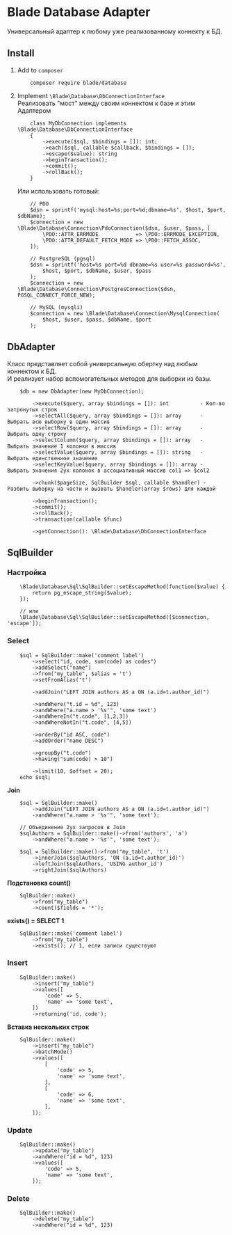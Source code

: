 Blade Database Adapter
======================

Универсальный адаптер к любому уже реализованному коннекту к БД.

Install
-------
1. Add to `composer`
    ```
        composer require blade/database
    ```

2. Implement `\Blade\Database\DbConnectionInterface`  
Реализовать "мост" между своим коннектом к базе и этим Адаптером
    ```
        class MyDbConnection implements \Blade\Database\DbConnectionInterface
        {
            ->execute($sql, $bindings = []): int;
            ->each($sql, callable $callback, $bindings = []);
            ->escape($value): string
            ->beginTransaction();
            ->commit();
            ->rollBack();
        }
    ```
    Или использовать готовый:
    ```
        // PDO
        $dsn = sprintf('mysql:host=%s;port=%d;dbname=%s', $host, $port, $dbName);
        $connection = new \Blade\Database\Connection\PdoConnection($dsn, $user, $pass, [
            \PDO::ATTR_ERRMODE            => \PDO::ERRMODE_EXCEPTION,
            \PDO::ATTR_DEFAULT_FETCH_MODE => \PDO::FETCH_ASSOC,
        ]);
    ```
    ```
        // PostgreSQL (pgsql)
        $dsn = sprintf('host=%s port=%d dbname=%s user=%s password=%s',
            $host, $port, $dbName, $user, $pass
        );
        $connection = new \Blade\Database\Connection\PostgresConnection($dsn, PGSQL_CONNECT_FORCE_NEW);
    ```
    ```
        // MySQL (mysqli)
        $connection = new \Blade\Database\Connection\MysqlConnection(
            $host, $user, $pass, $dbName, $port
        );
    ```


DbAdapter
---------
Класс представляет собой универсальную обертку над любым коннектом к БД.  
И реализует набор вспомогательных методов для выборки из базы.
```
    $db = new DbAdapter(new MyDbConnection);

        ->execute($query, array $bindings = []): int          - Кол-во затронутых строк
        ->selectAll($query, array $bindings = []): array      - Выбрать всю выборку в один массив
        ->selectRow($query, array $bindings = []): array      - Выбрать одну строку
        ->selectColumn($query, array $bindings = []): array   - Выбрать значение 1 колонки в массив
        ->selectValue($query, array $bindings = []): string   - Выбрать единственное значение
        ->selectKeyValue($query, array $bindings = []): array - Выбрать значения 2ух колонок в ассоциативный массив col1 => $col2

        ->chunk($pageSize, SqlBuilder $sql, callable $handler) - Разбить выборку на части и вызвать $handler(array $rows) для каждой

        ->beginTransaction();
        ->commit();
        ->rollBack();
        ->transaction(callable $func)

        ->getConnection(): \Blade\Database\DbConnectionInterface
```

SqlBuilder
----------
### Настройка
```
    \Blade\Database\Sql\SqlBuilder::setEscapeMethod(function($value) {
        return pg_escape_string($value);
    });

    // или
    \Blade\Database\Sql\SqlBuilder::setEscapeMethod([$connection, 'escape']);
```

### Select
```
    $sql = SqlBuilder::make('comment label')
        ->select("id, code, sum(code) as codes")
        ->addSelect("name")
        ->from("my_table", $alias = 't')
        ->setFromAlias('t')

        ->addJoin("LEFT JOIN authors AS a ON (a.id=t.author_id)")

        ->andWhere("t.id = %d", 123)
        ->andWhere("a.name > '%s'", 'some text')
        ->andWhereIn("t.code", [1,2,3])
        ->andWhereNotIn("t.code", [4,5])

        ->orderBy("id ASC, code")
        ->addOrder("name DESC")

        ->groupBy("t.code")
        ->having("sum(code) > 10")

        ->limit(10, $offset = 20);
    echo $sql;
```

**Join**
```
    $sql = SqlBuilder::make()
        ->addJoin("LEFT JOIN authors AS a ON (a.id=t.author_id)")
        ->andWhere("a.name > '%s'", 'some text');

    // Объединение 2ух запросов в Join
    $sqlAuthors = SqlBuilder::make()->from('authors', 'a')
        ->andWhere("a.name > '%s'", 'some text');

    $sql = SqlBuilder::make()->from("my_table", 't')
        ->innerJoin($sqlAuthors, 'ON (a.id=t.author_id)')
        ->leftJoin($sqlAuthors, 'USING author_id')
        ->rightJoin($sqlAuthors)
```

**Подстановка count()**
```
    SqlBuilder::make()
        ->from("my_table")
        ->count($fields = '*');
```
**exists() = SELECT 1**
```
    SqlBuilder::make('comment label')
        ->from("my_table")
        ->exists(); // 1, если записи существуют
```

### Insert
```
    SqlBuilder::make()
        ->insert("my_table")
        ->values([
            'code' => 5,
            'name' => 'some text',
        ])
        ->returning('id, code');
```
**Вставка нескольких строк**
```
    SqlBuilder::make()
        ->insert("my_table")
        ->batchMode()
        ->values([
            [
                'code' => 5,
                'name' => 'some text',
            ],
            [
                'code' => 6,
                'name' => 'some text',
            ],
        ]);
```

### Update
```
    SqlBuilder::make()
        ->update("my_table")
        ->andWhere("id = %d", 123)
        ->values([
            'code' => 5,
            'name' => 'some text',
        ]);
```

### Delete
```
    SqlBuilder::make()
        ->delete("my_table")
        ->andWhere("id = %d", 123)
```

